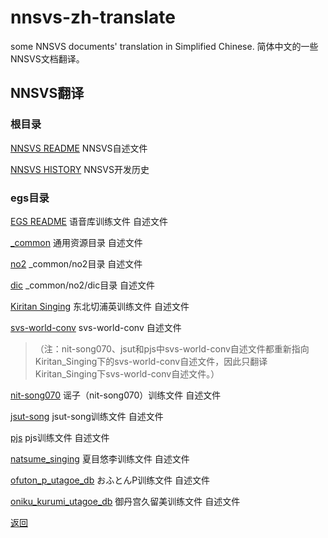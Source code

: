 # nnsvs-zh-translate
some NNSVS documents' translation in Simplified Chinese. 简体中文的一些NNSVS文档翻译。 

## NNSVS翻译

### 根目录

[NNSVS README](/nnsvs-zh-translate/nnsvs/README.html) NNSVS自述文件

[NNSVS HISTORY](/nnsvs-zh-translate/nnsvs/HISTORY.html) NNSVS开发历史

### egs目录

[EGS README](/nnsvs-zh-translate/nnsvs/egs-README.html) 语音库训练文件 自述文件

[_common](/nnsvs-zh-translate/nnsvs/egs-_common-README.html) 通用资源目录 自述文件

[no2](/nnsvs-zh-translate/nnsvs/egs-_common-no2-README.html) _common/no2目录 自述文件

[dic](/nnsvs-zh-translate/nnsvs/egs-_common-no2-dic-README.html) _common/no2/dic目录 自述文件

[Kiritan Singing](/nnsvs-zh-translate/nnsvs/egs-kiritan_singing-README.html) 东北切浦英训练文件 自述文件

[svs-world-conv](/nnsvs-zh-translate/nnsvs/egs-kiritan_singing-svs-world-conv-README.html) svs-world-conv 自述文件

> （注：nit-song070、jsut和pjs中svs-world-conv自述文件都重新指向Kiritan_Singing下的svs-world-conv自述文件，因此只翻译Kiritan_Singing下svs-world-conv自述文件。）

[nit-song070](/nnsvs-zh-translate/nnsvs/egs-nit-song070-README.html) 谣子（nit-song070）训练文件 自述文件 

[jsut-song](/nnsvs-zh-translate/nnsvs/egs-jsut-song-README.html) jsut-song训练文件 自述文件

[pjs](/nnsvs-zh-translate/nnsvs/egs-pjs-README.html) pjs训练文件 自述文件

[natsume_singing](/nnsvs-zh-translate/nnsvs/egs-natsume_singing-README.html) 夏目悠李训练文件 自述文件

[ofuton_p_utagoe_db](/nnsvs-zh-translate/nnsvs/egs-ofuton_p_utagoe_db-README.html) おふとんP训练文件 自述文件

[oniku_kurumi_utagoe_db](/nnsvs-zh-translate/nnsvs/egs-oniku_kurumi_utagoe_db-README.html) 御丹宫久留美训练文件 自述文件







[返回](/nnsvs-zh-traanslate/)
